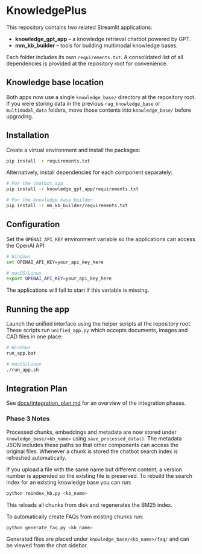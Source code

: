 # KnowledgePlus

This repository contains two related Streamlit applications:

- **knowledge_gpt_app** – a knowledge retrieval chatbot powered by GPT.
- **mm_kb_builder** – tools for building multimodal knowledge bases.

Each folder includes its own `requirements.txt`. A consolidated list of
all dependencies is provided at the repository root for convenience.

## Knowledge base location

Both apps now use a single `knowledge_base/` directory at the repository root.
If you were storing data in the previous `rag_knowledge_base` or
`multimodal_data` folders, move those contents into `knowledge_base/` before
upgrading.

## Installation

Create a virtual environment and install the packages:

```bash
pip install -r requirements.txt
```

Alternatively, install dependencies for each component separately:

```bash
# For the chatbot app
pip install -r knowledge_gpt_app/requirements.txt

# For the knowledge base builder
pip install -r mm_kb_builder/requirements.txt
```


## Configuration

Set the `OPENAI_API_KEY` environment variable so the applications can access the OpenAI API:

```bash
# Windows
set OPENAI_API_KEY=your_api_key_here

# macOS/Linux
export OPENAI_API_KEY=your_api_key_here
```

The applications will fail to start if this variable is missing.

## Running the app

Launch the unified interface using the helper scripts at the repository root. These scripts run `unified_app.py` which accepts documents, images and CAD files in one place:

```bash
# Windows
run_app.bat

# macOS/Linux
./run_app.sh
```


## Integration Plan

See [docs/integration_plan.md](docs/integration_plan.md) for an overview of the integration phases.

### Phase 3 Notes

Processed chunks, embeddings and metadata are now stored under
`knowledge_base/<kb_name>` using `save_processed_data()`. The metadata JSON
includes these paths so that other components can access the original files.
Whenever a chunk is stored the chatbot search index is refreshed automatically.

If you upload a file with the same name but different content, a version
number is appended so the existing file is preserved. To rebuild the search
index for an existing knowledge base you can run:

```bash
python reindex_kb.py <kb_name>
```

This reloads all chunks from disk and regenerates the BM25 index.

To automatically create FAQs from existing chunks run:

```bash
python generate_faq.py <kb_name>
```

Generated files are placed under `knowledge_base/<kb_name>/faq/` and can be viewed from the chat sidebar.

